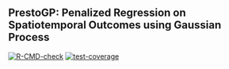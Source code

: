 ## PrestoGP: Penalized Regression on Spatiotemporal Outcomes using Gaussian Process

[![R-CMD-check](https://github.com/Spatiotemporal-Exposures-and-Toxicology/PrestoGP/actions/workflows/check-standard.yaml/badge.svg)](https://github.com/Spatiotemporal-Exposures-and-Toxicology/PrestoGP/actions/workflows/check-standard.yaml)
[![test-coverage](https://github.com/Spatiotemporal-Exposures-and-Toxicology/PrestoGP/actions/workflows/test-coverage.yaml/badge.svg)](https://github.com/Spatiotemporal-Exposures-and-Toxicology/PrestoGP/actions/workflows/test-coverage.yaml)
    
